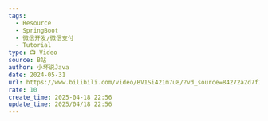 ```yaml
---
tags:
  - Resource
  - SpringBoot
  - 微信开发/微信支付
  - Tutorial
type: 📺 Video
source: B站
author: 小坏说Java
date: 2024-05-31
url: https://www.bilibili.com/video/BV1Si421m7u8/?vd_source=84272a2d7f72158b38778819be5bc6ad
rate: 10
create_time: 2025-04-18 22:56
update_time: 2025/04/18 22:56
---
```

